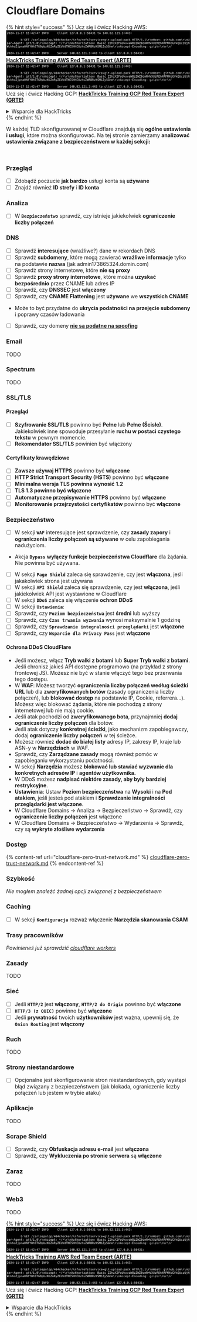 # Cloudflare Domains

{% hint style="success" %}
Ucz się i ćwicz Hacking AWS:<img src="../../.gitbook/assets/image (1).png" alt="" data-size="line">[**HackTricks Training AWS Red Team Expert (ARTE)**](https://training.hacktricks.xyz/courses/arte)<img src="../../.gitbook/assets/image (1).png" alt="" data-size="line">\
Ucz się i ćwicz Hacking GCP: <img src="../../.gitbook/assets/image (2).png" alt="" data-size="line">[**HackTricks Training GCP Red Team Expert (GRTE)**<img src="../../.gitbook/assets/image (2).png" alt="" data-size="line">](https://training.hacktricks.xyz/courses/grte)

<details>

<summary>Wsparcie dla HackTricks</summary>

* Sprawdź [**plany subskrypcyjne**](https://github.com/sponsors/carlospolop)!
* **Dołącz do** 💬 [**grupy Discord**](https://discord.gg/hRep4RUj7f) lub [**grupy telegram**](https://t.me/peass) lub **śledź** nas na **Twitterze** 🐦 [**@hacktricks\_live**](https://twitter.com/hacktricks\_live)**.**
* **Podziel się sztuczkami hackingowymi, przesyłając PR-y do** [**HackTricks**](https://github.com/carlospolop/hacktricks) i [**HackTricks Cloud**](https://github.com/carlospolop/hacktricks-cloud) repozytoriów github.

</details>
{% endhint %}

W każdej TLD skonfigurowanej w Cloudflare znajdują się **ogólne ustawienia i usługi**, które można skonfigurować. Na tej stronie zamierzamy **analizować ustawienia związane z bezpieczeństwem w każdej sekcji:**

<figure><img src="../../.gitbook/assets/image (101).png" alt=""><figcaption></figcaption></figure>

### Przegląd

* [ ] Zdobądź poczucie **jak bardzo** usługi konta są **używane**
* [ ] Znajdź również **ID strefy** i **ID konta**

### Analiza

* [ ] W **`Bezpieczeństwo`** sprawdź, czy istnieje jakiekolwiek **ograniczenie liczby połączeń**

### DNS

* [ ] Sprawdź **interesujące** (wrażliwe?) dane w rekordach DNS
* [ ] Sprawdź **subdomeny**, które mogą zawierać **wrażliwe informacje** tylko na podstawie **nazwa** (jak admin173865324.domin.com)
* [ ] Sprawdź strony internetowe, które **nie są** **proxy**
* [ ] Sprawdź **proxy strony internetowe**, które można **uzyskać bezpośrednio** przez CNAME lub adres IP
* [ ] Sprawdź, czy **DNSSEC** jest **włączony**
* [ ] Sprawdź, czy **CNAME Flattening** jest **używane** we **wszystkich CNAME**
* Może to być przydatne do **ukrycia podatności na przejęcie subdomeny** i poprawy czasów ładowania
* [ ] Sprawdź, czy domeny [**nie są podatne na spoofing**](https://book.hacktricks.xyz/network-services-pentesting/pentesting-smtp#mail-spoofing)

### **Email**

TODO

### Spectrum

TODO

### SSL/TLS

#### **Przegląd**

* [ ] **Szyfrowanie SSL/TLS** powinno być **Pełne** lub **Pełne (Ścisłe)**. Jakiekolwiek inne spowoduje przesyłanie **ruchu w postaci czystego tekstu** w pewnym momencie.
* [ ] **Rekomendator SSL/TLS** powinien być włączony

#### Certyfikaty krawędziowe

* [ ] **Zawsze używaj HTTPS** powinno być **włączone**
* [ ] **HTTP Strict Transport Security (HSTS)** powinno być **włączone**
* [ ] **Minimalna wersja TLS powinna wynosić 1.2**
* [ ] **TLS 1.3 powinno być włączone**
* [ ] **Automatyczne przepisywanie HTTPS** powinno być **włączone**
* [ ] **Monitorowanie przejrzystości certyfikatów** powinno być **włączone**

### **Bezpieczeństwo**

* [ ] W sekcji **`WAF`** interesujące jest sprawdzenie, czy **zasady zapory** i **ograniczenia liczby połączeń są używane** w celu zapobiegania nadużyciom.
* Akcja **`Bypass`** **wyłączy funkcje bezpieczeństwa Cloudflare** dla żądania. Nie powinna być używana.
* [ ] W sekcji **`Page Shield`** zaleca się sprawdzenie, czy jest **włączona**, jeśli jakakolwiek strona jest używana
* [ ] W sekcji **`API Shield`** zaleca się sprawdzenie, czy jest **włączona**, jeśli jakiekolwiek API jest wystawione w Cloudflare
* [ ] W sekcji **`DDoS`** zaleca się włączenie **ochron DDoS**
* [ ] W sekcji **`Ustawienia`**:
* [ ] Sprawdź, czy **`Poziom bezpieczeństwa`** jest **średni** lub wyższy
* [ ] Sprawdź, czy **`Czas trwania wyzwania`** wynosi maksymalnie 1 godzinę
* [ ] Sprawdź, czy **`Sprawdzanie integralności przeglądarki`** jest **włączone**
* [ ] Sprawdź, czy **`Wsparcie dla Privacy Pass`** jest **włączone**

#### **Ochrona DDoS CloudFlare**

* Jeśli możesz, włącz **Tryb walki z botami** lub **Super Tryb walki z botami**. Jeśli chronisz jakieś API dostępne programowo (na przykład z strony frontowej JS). Możesz nie być w stanie włączyć tego bez przerwania tego dostępu.
* W **WAF**: Możesz tworzyć **ograniczenia liczby połączeń według ścieżki URL** lub dla **zweryfikowanych botów** (zasady ograniczenia liczby połączeń), lub **blokować dostęp** na podstawie IP, Cookie, referrera...). Możesz więc blokować żądania, które nie pochodzą z strony internetowej lub nie mają cookie.
* Jeśli atak pochodzi od **zweryfikowanego bota**, przynajmniej **dodaj ograniczenie liczby połączeń** dla botów.
* Jeśli atak dotyczy **konkretnej ścieżki**, jako mechanizm zapobiegawczy, dodaj **ograniczenie liczby połączeń** w tej ścieżce.
* Możesz również **dodać do białej listy** adresy IP, zakresy IP, kraje lub ASN-y w **Narzędziach** w WAF.
* Sprawdź, czy **Zarządzane zasady** mogą również pomóc w zapobieganiu wykorzystaniu podatności.
* W sekcji **Narzędzia** możesz **blokować lub stawiać wyzwanie dla konkretnych adresów IP** i **agentów użytkownika.**
* W DDoS możesz **nadpisać niektóre zasady, aby były bardziej restrykcyjne**.
* **Ustawienia**: Ustaw **Poziom bezpieczeństwa** na **Wysoki** i na **Pod atakiem**, jeśli jesteś pod atakiem i **Sprawdzanie integralności przeglądarki jest włączone**.
* W Cloudflare Domains -> Analiza -> Bezpieczeństwo -> Sprawdź, czy **ograniczenie liczby połączeń** jest włączone
* W Cloudflare Domains -> Bezpieczeństwo -> Wydarzenia -> Sprawdź, czy są **wykryte złośliwe wydarzenia**

### Dostęp

{% content-ref url="cloudflare-zero-trust-network.md" %}
[cloudflare-zero-trust-network.md](cloudflare-zero-trust-network.md)
{% endcontent-ref %}

### Szybkość

_Nie mogłem znaleźć żadnej opcji związanej z bezpieczeństwem_

### Caching

* [ ] W sekcji **`Konfiguracja`** rozważ włączenie **Narzędzia skanowania CSAM**

### **Trasy pracowników**

_Powinieneś już sprawdzić_ [_cloudflare workers_](./#workers)

### Zasady

TODO

### Sieć

* [ ] Jeśli **`HTTP/2`** jest **włączony**, **`HTTP/2 do Origin`** powinno być **włączone**
* [ ] **`HTTP/3 (z QUIC)`** powinno być **włączone**
* [ ] Jeśli **prywatność** twoich **użytkowników** jest ważna, upewnij się, że **`Onion Routing`** jest **włączony**

### **Ruch**

TODO

### Strony niestandardowe

* [ ] Opcjonalne jest skonfigurowanie stron niestandardowych, gdy wystąpi błąd związany z bezpieczeństwem (jak blokada, ograniczenie liczby połączeń lub jestem w trybie ataku)

### Aplikacje

TODO

### Scrape Shield

* [ ] Sprawdź, czy **Obfuskacja adresu e-mail** jest **włączona**
* [ ] Sprawdź, czy **Wykluczenia po stronie serwera** są **włączone**

### **Zaraz**

TODO

### **Web3**

TODO

{% hint style="success" %}
Ucz się i ćwicz Hacking AWS:<img src="../../.gitbook/assets/image (1).png" alt="" data-size="line">[**HackTricks Training AWS Red Team Expert (ARTE)**](https://training.hacktricks.xyz/courses/arte)<img src="../../.gitbook/assets/image (1).png" alt="" data-size="line">\
Ucz się i ćwicz Hacking GCP: <img src="../../.gitbook/assets/image (2).png" alt="" data-size="line">[**HackTricks Training GCP Red Team Expert (GRTE)**<img src="../../.gitbook/assets/image (2).png" alt="" data-size="line">](https://training.hacktricks.xyz/courses/grte)

<details>

<summary>Wsparcie dla HackTricks</summary>

* Sprawdź [**plany subskrypcyjne**](https://github.com/sponsors/carlospolop)!
* **Dołącz do** 💬 [**grupy Discord**](https://discord.gg/hRep4RUj7f) lub [**grupy telegram**](https://t.me/peass) lub **śledź** nas na **Twitterze** 🐦 [**@hacktricks\_live**](https://twitter.com/hacktricks\_live)**.**
* **Podziel się sztuczkami hackingowymi, przesyłając PR-y do** [**HackTricks**](https://github.com/carlospolop/hacktricks) i [**HackTricks Cloud**](https://github.com/carlospolop/hacktricks-cloud) repozytoriów github.

</details>
{% endhint %}
